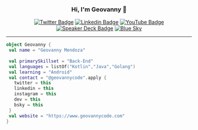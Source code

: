 <h3 align="center"> Hi, I'm Geovanny 👋 </h3>
<p align="center">
  <a href="https://twitter.com/geovannycode/"><img src="https://img.shields.io/badge/-Twitter-00acee?style=flat-square&logo=Twitter&logoColor=white" alt="Twitter Badge"></a>
  <a href="https://www.linkedin.com/in/geovannycode/"><img src="https://img.shields.io/badge/-LinkedIn-0e76a8?style=flat-square&logo=Linkedin&logoColor=white" alt="Linkedin Badge"></a>
  <a href="https://www.youtube.com/@geovannymendozagonzalez9119"><img src="https://img.shields.io/badge/-YouTube-FF0000?style=flat-square&logo=YouTube&logoColor=white" alt="YouTube Badge"></a>
  <a href="https://speakerdeck.com/geovanny0401"><img src="https://img.shields.io/badge/-Speaker%20Deck-009688?style=flat-square&logo=Speaker-Deck&logoColor=white" alt="Speaker Deck Badge"></a>
  <a href="https://bsky.app/profile/geovannycode.bsky.social"><img src="https://img.shields.io/badge/-Bluesky-1DA1F2?style=flat-square&logo=bluesky&logoColor=white" alt="Blue Sky"></a>

</p>

---

```kotlin
object Geovanny {
 val name = "Geovanny Mendoza"
 
 val primarySkillset = "Back-End" 
 val languages = listOf("Kotlin","Java","Golang")
 val learning = "Android"
 val contact = "@geovannycode".apply {
   twitter = this
   linkedin = this
   instagram = this
   dev = this
   bsky = this  
 }
 val website = "https://www.geovannycode.com"
}
```
